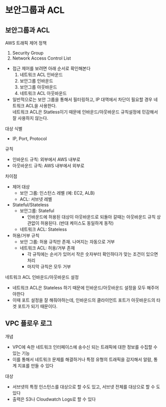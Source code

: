 # 보안그룹과 ACL
## 보안그룹과 ACL
AWS 트래픽 제어 정책
1. Security Group
2. Network Access Control List
- 접근 제어를 보려면 아래 순서로 확인해본다
   1. 네트워크 ACL 인바운드
   2. 보안그룹 인바운드
   3. 보안그룹 아웃바운드
   4. 네트워크 ACL 아웃바운드
- 일반적으로는 보안 그룹을 통해서 필터링하고, IP 대역에서 차단이 필요할 경우 네트워크 ACL을 사용한다.<br>네트워크 ACL은 Statless이기 때문에 인바운드/아웃바운드 규칙설정에 민감해서 잘 사용하지 않는다.

대상 식별
- IP, Port, Protocol

규칙
- 인바운드 규칙: 외부에서 AWS 내부로
- 아웃바운드 규칙: AWS 내부에서 외부로

차이점
- 제어 대상
   - 보안 그룹: 인스턴스 레벨 (예: EC2, ALB)
   - ACL: 서브넷 레벨
- Stateful/Stateless
   - 보안그룹: Stateful
      - 인바운드에 허용된 대상이 아웃바운드로 되돌아 갈때는 아웃바운드 규칙 상관없이 허용된다. (반대 케이스도 동일하게 동작)
   - 네트워크 ACL: Stateless
- 허용/거부 규칙
   - 보안 그룹: 허용 규칙만 존재. 나머지는 자동으로 거부
   - 네트워크 ACL: 허용/거부 존재
      - 각 규칙에는 순서가 있어서 작은 숫자부터 확인하다가 맞는 조건이 있으면 처리
      - 마지막 규칙은 모두 거부

네트워크 ACL 인바운드/아웃바운드 설정
- 네트워크 ACL은 Stateless 하기 때문에 인바운드/아웃바운드 설정을 모두 해주어야한다
- 이때 포트 설정을 잘 해줘야하는데, 인바운드의 클라이언트 포트가 아웃바운드의 타겟 포트가 되기 때문이다. 

## VPC 플로우 로그
개념
- VPC에 속한 네트워크 인터페이스에 송수신 되는 트래픽에 대한 정보를 수집할 수 있는 기능
- 이를 통해서 네트워크 문제를 해결하거나 특정 유형의 트래픽을 감지해서 알람, 통계 지표를 만들 수 있다

대상
- 서브넷의 특정 인스턴스를 대상으로 할 수도 있고, 서브넷 전체를 대상으로 할 수 도 있다
- 출력은 S3나 Cloudwatch Logs로 할 수 있다

